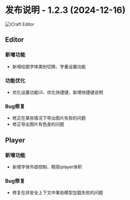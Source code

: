 # 发布说明 - 1.2.3 (2024-12-16)

![iCraft Editor](https://raw.githubusercontent.com/gantFDT/icraft/main/public/images/banner.jpg)

## Editor
### 新增功能
- 新增绘图字体类别切换、字重设置功能

### 功能优化
- 优化设置功能UI、优化快捷键、新增快捷键说明

### Bug修复
- 修正在某些情况下导出图片失败的问题
- 修正导出图片有色差的问题

## Player
### 新增功能
- 新增字体外部控制、精简iplayer体积

### Bug修复
- 修复在非安全上下文中某些模型加载失败的问题

